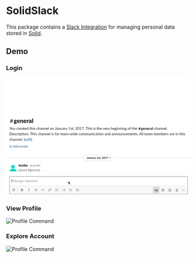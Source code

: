 # SolidSlack
This package contains a [Slack Integration](https://api.slack.com/internal-integrations) for managing personal data stored in [Solid](https://solid.inrupt.com/).

## Demo
### Login
![Login Command](https://github.com/kezike/public-data/blob/main/solid-slack/login.gif?raw=true)

### View Profile
![Profile Command](https://github.com/kezike/public-data/blob/main/solid-slack/profile.gif?raw=true)

### Explore Account
![Profile Command](https://github.com/kezike/public-data/blob/main/solid-slack/account.gif?raw=true)
